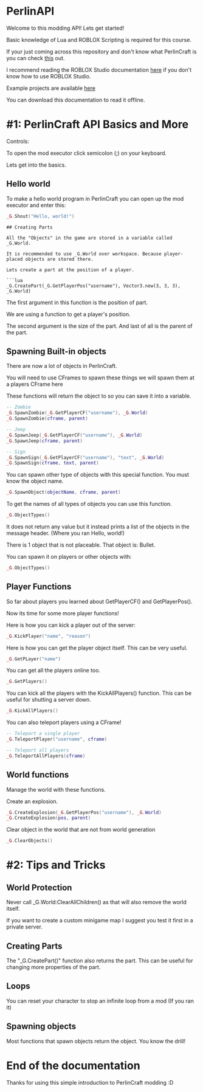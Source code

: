 # PerlinAPI

Welcome to this modding API! Lets get started!

Basic knowledge of Lua and ROBLOX Scripting is required for this course.

If your just coming across this repository and don't know what PerlinCraft is you can check <a href="https://web.roblox.com/games/13473011206/PerlinCraft">this</a> out.

I recommend reading the ROBLOX Studio documentation <a href="https://create.roblox.com/docs">here</a> if you don't know how to use ROBLOX Studio.

Example projects are available <a href="https://perlincraft.github.io/PerlinExamples">here</a>

You can download this documentation to read it offline.


# #1: PerlinCraft API Basics and More

Controls:

To open the mod executor click semicolon (;) on your keyboard.

Lets get into the basics.

## Hello world

To make a hello world program in PerlinCraft you can open up the mod executor and enter this:
```lua
_G.Shout("Hello, world!")
```
```
## Creating Parts

All the "Objects" in the game are stored in a variable called _G.World.

It is recommended to use _G.World over workspace. Because player-placed objects are stored there.

Lets create a part at the position of a player.

```lua
_G.CreatePart(_G.GetPlayerPos("username"), Vector3.new(3, 3, 3), _G.World)
```
The first argument in this function is the position of part. 

We are using a function to get a player's position.

The second argument is the size of the part. And last of all is the parent of the part.

## Spawning Built-in objects

There are now a lot of objects in PerlinCraft.

You will need to use CFrames to spawn these things we will spawn them at a players CFrame here

These functions will return the object to so you can save it into a variable.

```lua
-- Zombie
_G.SpawnZombie(_G.GetPlayerCF("username"), _G.World)
_G.SpawnZombie(cframe, parent)

-- Jeep
_G.SpawnJeep(_G.GetPlayerCF("username"), _G.World)
_G.SpawnJeep(cframe, parent)

-- Sign
_G.SpawnSign(_G.GetPlayerCF("username"), "text", _G.World)
_G.SpawnSign(cframe, text, parent)

```

You can spawn other type of objects with this special function. You must know the object name.

```lua
_G.SpawnObject(objectName, cframe, parent)
```

To get the names of all types of objects you can use this function.
```lua
_G.ObjectTypes()
```
It does not return any value but it instead prints a list of the objects in the message header.
(Where you ran Hello, world!)


There is 1 object that is not placeable. That object is: Bullet.

You can spawn it on players or other objects with:
```lua
_G.ObjectTypes()
```


## Player Functions

So far about players you learned about GetPlayerCF() and GetPlayerPos().

Now its time for some more player functions!

Here is how you can kick a player out of the server:

```lua
_G.KickPlayer("name", "reason")
```

Here is how you can get the player object itself. This can be very useful.

```lua
_G.GetPLayer("name")
```

You can get all the players online too.

```lua
_G.GetPlayers()
```
You can kick all the players with the KickAllPlayers() function. This can be useful for shutting a server down.
```lua
_G.KickAllPlayers()
```

You can also teleport players using a CFrame!

```lua
-- Teleport a single player
_G.TeleportPlayer("username", cframe)

-- Teleport all players
_G.TeleportAllPlayers(cframe)

```

## World functions

Manage the world with these functions.

Create an explosion.

```lua
_G.CreateExplosion(_G.GetPlayerPos("username"), _G.World)
_G.CreateExplosion(pos, parent)
```
Clear object in the world that are not from world generation

```lua
_G.ClearObjects()
```


# #2: Tips and Tricks

## World Protection

Never call _G.World:ClearAllChildren() as that will also remove the world itself.

If you want to create a custom minigame map I suggest you test it first in a private server.

## Creating Parts

The "_G.CreatePart()" function also returns the part. This can be useful for changing more properties of the part.

## Loops

You can reset your character to stop an infinite loop from a mod (If you ran it)

## Spawning objects

Most functions that spawn objects return the object. You know the drill!

# End of the documentation

Thanks for using this simple introduction to PerlinCraft modding :D

